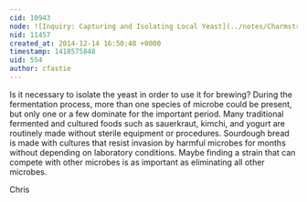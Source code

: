 ```yaml
---
cid: 10943
node: ![Inquiry: Capturing and Isolating Local Yeast](../notes/Charmstrong/12-14-2014/inquiry-capturing-and-isolating-local-yeast)
nid: 11457
created_at: 2014-12-14 16:50:48 +0000
timestamp: 1418575848
uid: 554
author: cfastie
---
```


Is it necessary to isolate the yeast in order to use it for brewing? During the fermentation process, more than one species of microbe could be present, but only one or a few dominate for the important period. Many traditional fermented and cultured foods such as sauerkraut, kimchi, and yogurt are routinely made without sterile equipment or procedures. Sourdough bread is made with cultures that resist invasion by harmful microbes for months without depending on laboratory conditions. Maybe finding a strain that can compete with other microbes is as important as eliminating  all other microbes.  
  
Chris
